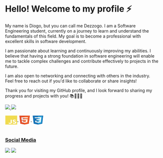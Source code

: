 # Hello! Welcome to my profile ⚡

My name is Diogo, but you can call me Dezzogo. I am a Software Engineering student, currently on a journey to learn and understand the fundamentals of this field. My goal is to become a professional with excellent skills in software development.

I am passionate about learning and continuously improving my abilities. I believe that having a strong foundation in software engineering will enable me to tackle complex challenges and contribute effectively to projects in the future.

I am also open to networking and connecting with others in the industry. Feel free to reach out if you'd like to collaborate or share insights!

Thank you for visiting my GitHub profile, and I look forward to sharing my progress and projects with you! 📚🧑‍💻🤘

 <div>
   <a href="https://github.com/dezzogo">
   <img height="180em" src="https://github-readme-stats.vercel.app/api?username=dezzogo&show_icons=true&theme=vision-friendly-dark&include_all_commits=true&count_private=true"/>
   <img height="180em" src="https://github-readme-stats.vercel.app/api/top-langs/?username=dezzogo&layout=compact&langs_count=6&theme=vision-friendly-dark"/>

</div>
<div style="display: inline_block"><br>
  <img align="center" alt="Js" height="30" width="40" src="https://raw.githubusercontent.com/devicons/devicon/master/icons/javascript/javascript-plain.svg">
  <img align="center" alt="HTML" height="30" width="40" src="https://raw.githubusercontent.com/devicons/devicon/master/icons/html5/html5-original.svg">
  <img align="center" alt="CSS" height="30" width="40" src="https://raw.githubusercontent.com/devicons/devicon/master/icons/css3/css3-original.svg">
</div>
 
 <br>
 
  ### Social Media
 
<div> 
  <a href="https://www.linkedin.com/in/diogohernandesdossantos" target="_blank"><img src="https://img.shields.io/badge/-LinkedIn-%230077B5?style=for-the-badge&logo=linkedin&logoColor=white" target="_blank"></a>
  <a href="https://discord.gg/T6PTF9NqFW" target="_blank"><img src="https://img.shields.io/badge/Discord-7289DA?style=for-the-badge&logo=discord&logoColor=white" target="_blank"></a>
</div>
